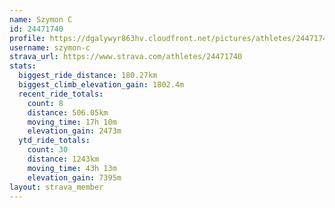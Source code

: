 ```yaml
---
name: Szymon C
id: 24471740
profile: https://dgalywyr863hv.cloudfront.net/pictures/athletes/24471740/7213253/3/large.jpg
username: szymon-c
strava_url: https://www.strava.com/athletes/24471740
stats:
  biggest_ride_distance: 180.27km
  biggest_climb_elevation_gain: 1802.4m
  recent_ride_totals:
    count: 8
    distance: 506.05km
    moving_time: 17h 10m
    elevation_gain: 2473m
  ytd_ride_totals:
    count: 30
    distance: 1243km
    moving_time: 43h 13m
    elevation_gain: 7395m
layout: strava_member
--- 
```

